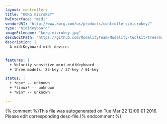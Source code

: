 ```yaml
---
layout: controllers
title: "KORG microKEY"
hwInterface: "midi"
vendorURI: "http://www.korg.com/us/products/controllers/microkey/"
type: "midiKeyboard"
imageFilename: "korg-microkey.jpg"
descEditPath: "https://github.com/ModalityTeam/Modality-toolkit/tree/master/Modality/MKtlDescriptions//korg-microkey.desc.scd"
description: |
  A midiKeyboard midi device.


features: |
  + Velocity-sensitive mini-midiKeyboard
  + three models: 25-key / 37-key / 61-key

status: |
  + *osx* -- unknown
  + *linux* -- unknown
  + *win* -- unknown

---
```

{% comment %}This file was autogenerated on Tue Mar 22 12:09:01 2016. Please edit corresponding desc-file.{% endcomment %}